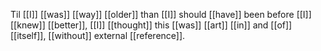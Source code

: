 Til [[I]] [[was]] [[way]] [[older]] than [[I]] should [[have]] been before [[I]] [[knew]] [[better]], [[I]] [[thought]] this [[was]] [[art]] [[in]] and [[of]] [[itself]], [[without]] external [[reference]]. 